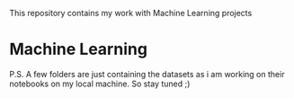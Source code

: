This repository contains my work with Machine Learning projects 

# Machine Learning

P.S. A few folders are just containing the datasets as i am working on their notebooks on my local machine. So stay tuned ;)
